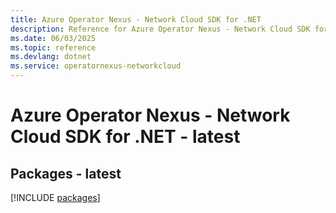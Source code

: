 ```yaml
---
title: Azure Operator Nexus - Network Cloud SDK for .NET
description: Reference for Azure Operator Nexus - Network Cloud SDK for .NET
ms.date: 06/03/2025
ms.topic: reference
ms.devlang: dotnet
ms.service: operatornexus-networkcloud
---
```

# Azure Operator Nexus - Network Cloud SDK for .NET - latest
## Packages - latest
[!INCLUDE [packages](operator-nexus---network-cloud-index.md)]
